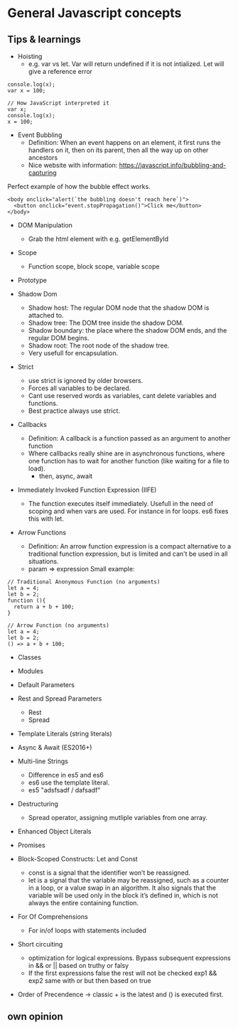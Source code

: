 # General Javascript concepts

## Tips & learnings
- Hoisting
    - e.g. var vs let. Var will return undefined if it is not intialized. Let will give a reference error

``` //The code we wrote
console.log(x);
var x = 100;

// How JavaScript interpreted it
var x;
console.log(x);
x = 100;
```
- Event Bubbling
    - Definition: When an event happens on an element, it first runs the handlers on it, then on its parent, then all the way up on other ancestors
    - Nice website with information: https://javascript.info/bubbling-and-capturing 

Perfect example of how the bubble effect works.
```
<body onclick="alert(`the bubbling doesn't reach here`)">
  <button onclick="event.stopPropagation()">Click me</button>
</body>

```
- DOM Manipulation
    - Grab the html element with e.g. getElementById
- Scope
    - Function scope, block scope, variable scope
- Prototype

- Shadow Dom
    - Shadow host: The regular DOM node that the shadow DOM is attached to.
    - Shadow tree: The DOM tree inside the shadow DOM.
    - Shadow boundary: the place where the shadow DOM ends, and the regular DOM begins.
    - Shadow root: The root node of the shadow tree.
    - Very usefull for encapsulation. 

- Strict
    - use strict is ignored by older browsers. 
    - Forces all variables to be declared.
    - Cant use reserved words as variables, cant delete variables and functions.
    - Best practice always use strict.

- Callbacks
    - Definition: A callback is a function passed as an argument to another function
    - Where callbacks really shine are in asynchronous functions, where one function has to wait for another function (like waiting for a file to load).
        - then, async, await

- Immediately Invoked Function Expression (IIFE)
    - The function executes itself immediately. Usefull in the need of scoping and when vars are used. For instance in for loops.  es6 fixes this with let.

- Arrow Functions
    - Definition: An arrow function expression is a compact alternative to a traditional function expression, but is limited and can't be used in all situations.
    - param => expression
Small example:
```
// Traditional Anonymous Function (no arguments)
let a = 4;
let b = 2;
function (){
  return a + b + 100;
}

// Arrow Function (no arguments)
let a = 4;
let b = 2;
() => a + b + 100;

```
- Classes

- Modules

- Default Parameters

- Rest and Spread Parameters
    - Rest
    - Spread

- Template Literals (string literals)
- Async & Await (ES2016+)

- Multi-line Strings
    - Difference in es5 and es6
    - es6 use the template literal. 
    - es5 "adsfsadf / dafsadf" 

- Destructuring
    - Spread operator, assigning mutliple variables from one array.

- Enhanced Object Literals

- Promises

- Block-Scoped Constructs: Let and Const
    - const is a signal that the identifier won’t be reassigned.
    - let is a signal that the variable may be reassigned, such as a counter in a loop, or a value swap in an algorithm. It also signals that the variable will be used only in the block it’s defined in, which is not always the entire containing function.

- For Of Comprehensions
    - For in/of loops with statements included
- Short circuiting
    - optimization for logical expressions. Bypass subsequent expressions in && or || based on truthy or falsy
    - If the first expressions false the rest will not be checked exp1 && exp2 same with or but then based on true
- Order of Precendence -> classic + is the latest and () is executed first.



## own opinion